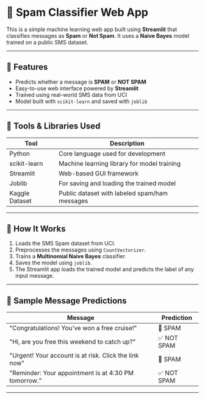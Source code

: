 # 📧 Spam Classifier Web App

This is a simple machine learning web app built using **Streamlit** that classifies messages as **Spam** or **Not Spam**. It uses a **Naive Bayes** model trained on a public SMS dataset.

---

## 🚀 Features

- Predicts whether a message is **SPAM** or **NOT SPAM**
- Easy-to-use web interface powered by **Streamlit**
- Trained using real-world SMS data from UCI
- Model built with `scikit-learn` and saved with `joblib`

---

## 🔧 Tools & Libraries Used

| Tool         | Description                                      |
|--------------|--------------------------------------------------|
| Python       | Core language used for development               |
| scikit-learn | Machine learning library for model training      |
| Streamlit    | Web-based GUI framework                          |
| Joblib       | For saving and loading the trained model         |
| Kaggle Dataset  | Public dataset with labeled spam/ham messages    |

---

## 🧠 How It Works

1. Loads the SMS Spam dataset from UCI.
2. Preprocesses the messages using `CountVectorizer`.
3. Trains a **Multinomial Naive Bayes** classifier.
4. Saves the model using `joblib`.
5. The Streamlit app loads the trained model and predicts the label of any input message.

---

## 🧪 Sample Message Predictions

| Message                                                | Prediction   |
|--------------------------------------------------------|--------------|
| "Congratulations! You’ve won a free cruise!"           | 🚨 SPAM      |
| "Hi, are you free this weekend to catch up?"           | ✅ NOT SPAM  |
| "Urgent! Your account is at risk. Click the link now"  | 🚨 SPAM      |
| "Reminder: Your appointment is at 4:30 PM tomorrow."   | ✅ NOT SPAM  |

---

